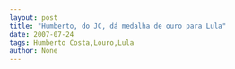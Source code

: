 ```yaml
---
layout: post
title: "Humberto, do JC, dá medalha de ouro para Lula"
date: 2007-07-24
tags: Humberto Costa,Louro,Lula
author: None
---
```

 